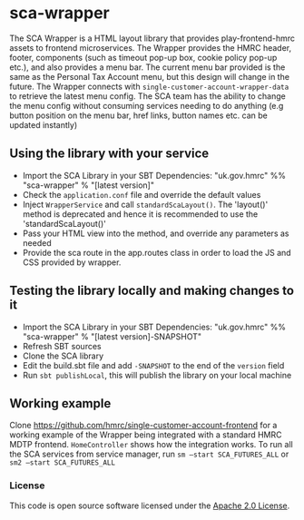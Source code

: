 
# sca-wrapper

The SCA Wrapper is a HTML layout library that provides play-frontend-hmrc assets to frontend microservices.
The Wrapper provides the HMRC header, footer, components (such as timeout pop-up box, cookie policy pop-up etc.), 
and also provides a menu bar. The current menu bar provided is the same as the Personal Tax Account menu, but this 
design will change in the future. The Wrapper connects with `single-customer-account-wrapper-data` to retrieve the 
latest menu config. The SCA team has the ability to change the menu config without consuming services needing to do 
anything (e.g button position on the menu bar, href links, button names etc. can be updated instantly)

## Using the library with your service

- Import the SCA Library in your SBT Dependencies: "uk.gov.hmrc" %% "sca-wrapper" % "[latest version]"
- Check the `application.conf` file and override the default values
- Inject `WrapperService` and call `standardScaLayout()`. The 'layout()' method is deprecated and hence it is recommended to use the 'standardScaLayout()'
- Pass your HTML view into the method, and override any parameters as needed
- Provide the sca route in the app.routes class in order to load the JS and CSS provided by wrapper.

## Testing the library locally and making changes to it

- Import the SCA Library in your SBT Dependencies: "uk.gov.hmrc" %% "sca-wrapper" % "[latest version]-SNAPSHOT"
- Refresh SBT sources
- Clone the SCA library
- Edit the build.sbt file and add `-SNAPSHOT` to the end of the `version` field
- Run `sbt publishLocal`, this will publish the library on your local machine

## Working example

Clone https://github.com/hmrc/single-customer-account-frontend for a working example of the Wrapper being integrated with a standard HMRC MDTP frontend. `HomeController`
shows how the integration works.
To run all the SCA services from service manager, run `sm –start SCA_FUTURES_ALL` or `sm2 –start SCA_FUTURES_ALL`

### License

This code is open source software licensed under the [Apache 2.0 License]("http://www.apache.org/licenses/LICENSE-2.0.html").
